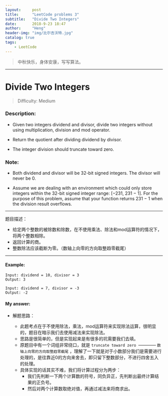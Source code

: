 ```yaml
---
layout:     post
title:      "LeetCode problems 3"
subtitle:   "Divide Two Integers"
date:       2018-9-23 18:47
author:     "Heng"
header-img: "img/比尔吉沃特.jpg"
catalog: true
tags:
    - LeetCode
---
```


>中秋快乐，身体安康，写写算法。

---

# Divide Two Integers

>Difficulty: Medium

### Description:

- Given two integers dividend and divisor, divide two integers without using multiplication, division and mod operator.

- Return the quotient after dividing dividend by divisor.

- The integer division should truncate toward zero.

### Note:

- Both dividend and divisor will be 32-bit signed integers.
The divisor will never be 0.

- Assume we are dealing with an environment which could only store integers within the 32-bit signed integer range: [−231,  231 − 1]. For the purpose of this problem, assume that your function returns 231 − 1 when the division result overflows.

--- 

题目描述：

- 给定两个整数的被除数和除数，在不使用乘法、除法和mod运算符的情况下，将两个整数相除。
- 返回计算的商。
- 整数除法应该截断为零。（数轴上向零的方向取整趋零截尾）

---

#### Example:

    Input: dividend = 10, divisor = 3
    Output: 3

    Input: dividend = 7, divisor = -3
    Output: -2

#### My answer:

- 解题思路：

    - 此题考点在于不使用除法，乘法，mod运算符来实现除法运算，很明显的，题目在暗示我们去使用减法来实现除法。
    - 思路是很简单的，但是实现起来是有很多的坑需要我们去填。
    - 原题目中有一个词组非常绕口，就是 `truncate toward zero `———— `数轴上向零的方向取整趋零截尾`  ，理解了一下就是对于小数部分我们是需要进行处理的，是往靠近0的方向来舍去，即只留下整数部分，不进行四舍五入的处理。
    - 具体实现的话其实不难，我们将计算过程分为两步：
        - 我们先判断一下两个计算数的符号，同负异正，先判断出最终计算结果的正负号。
        - 然后对两个计算数取绝对值，再通过减法来将商求出。
